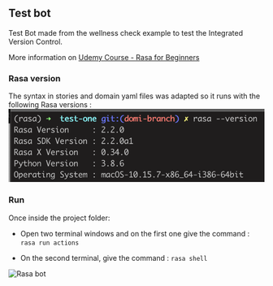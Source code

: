 ## Test bot
Test Bot made from the wellness check example to test the Integrated Version Control. 

More information on [Udemy Course - Rasa for Beginners](https://www.udemy.com/course/rasa-for-beginners/)

### Rasa version
The syntax in stories and domain yaml files was adapted so it runs with the following Rasa versions :
![Rasa version](images/rasa-version.png)

### Run
Once inside the project folder:
- Open two terminal windows and on the first one give the command :
```rasa run actions```

- On the second terminal, give the command :
```rasa shell```
  

![Rasa bot](images/wellness-bot.png)

